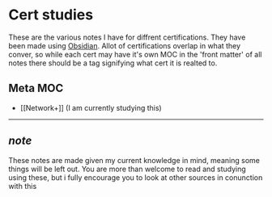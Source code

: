 # Cert studies
These are the various notes I have for diffrent certifications. They have been made using [Obsidian](https://obsidian.md/). Allot of certifications overlap in what they conver, so while each cert may have it's own MOC in the 'front matter' of all notes there should be a tag signifying what cert it is realted to.

## Meta MOC
- [[Network+]] (I am currently studying this)

---
## *note*
These notes are made given my current knowledge in mind, meaning some things will be left out. You are more than welcome to read and studying using these, but i fully encourage you to look at other sources in conunction with this
